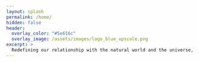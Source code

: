 ```yaml
---
layout: splash
permalink: /home/
hidden: false
header:
  overlay_color: "#5e616c"
  overlay_image: /assets/images/logo_blue_upscale.png
excerpt: >
  Redefining our relationship with the natural world and the universe, using science as a foundation for a new form of creative, subjective exploration.<br />
---
```

